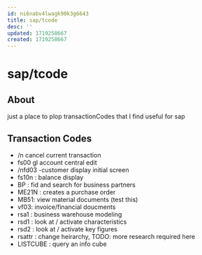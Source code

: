 ```yaml
---
id: ni6nabv4lwagk90k3g6643
title: sap/tcode
desc: ''
updated: 1719258667
created: 1719258667
---
```

# sap/tcode

## About

just a place to plop transactionCodes that I find useful for sap


## Transaction Codes

- /n cancel current transaction
-  fs00 gl account central edit
- /nfd03 -customer display initial screen
- fs10n : balance display
- BP : fid and search for business partners
- ME21N : creates a purchase order
- MB51: view material documents (test this)
- vf03: invoice/financial doucments
- rsa1 : business warehouse modeling
- rsd1 : look at / activate characteristics
- rsd2 : look at / activate key figures
- rsattr : change heirarchy, TODO: more research required here
- LISTCUBE : query an info cube
